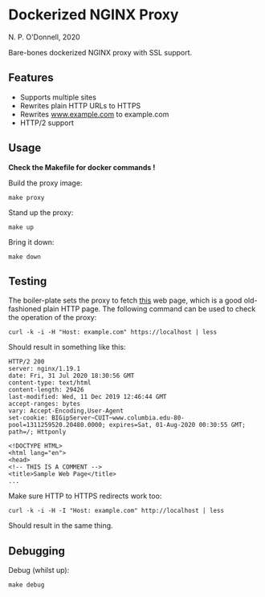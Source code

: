 # Dockerized NGINX Proxy

N. P. O'Donnell, 2020

Bare-bones dockerized NGINX proxy with SSL support.

## Features

* Supports multiple sites
* Rewrites plain HTTP URLs to HTTPS
* Rewrites www.example.com to example.com
* HTTP/2 support

## Usage

**Check the Makefile for docker commands !**

Build the proxy image:

```
make proxy
```

Stand up the proxy:

```
make up
```

Bring it down:

```
make down
```

## Testing

The boiler-plate sets the proxy to fetch [this](http://www.columbia.edu/~fdc/sample.html) web page, which is a good old-fashioned plain HTTP page. The following command can be used to check the operation of the proxy:

```
curl -k -i -H "Host: example.com" https://localhost | less
```

Should result in something like this: 

```
HTTP/2 200 
server: nginx/1.19.1
date: Fri, 31 Jul 2020 18:30:56 GMT
content-type: text/html
content-length: 29426
last-modified: Wed, 11 Dec 2019 12:46:44 GMT
accept-ranges: bytes
vary: Accept-Encoding,User-Agent
set-cookie: BIGipServer~CUIT~www.columbia.edu-80-pool=1311259520.20480.0000; expires=Sat, 01-Aug-2020 00:30:55 GMT; path=/; Httponly

<!DOCTYPE HTML>
<html lang="en">
<head>
<!-- THIS IS A COMMENT -->
<title>Sample Web Page</title>
...
```

Make sure HTTP to HTTPS redirects work too:

```
curl -k -i -H -I "Host: example.com" http://localhost | less
```

Should result in the same thing.

## Debugging

Debug (whilst up):

```
make debug
```

